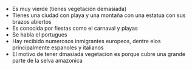 - Es muy vierde (tienes vegetación demasiada)
- Tienes una ciudad con playa y una montaña con una estatua con sus brazos abiertos
- Es conocida por fiestas como el carnaval y playas
- Se habla el portugues
- Hay recibido numerosos inmigrantes europeos, dentre elos principalmente espanoles y italianos
- El motivo de tener dmasiada vegetacion es porque cubre una grande parte de la selva amazonica
